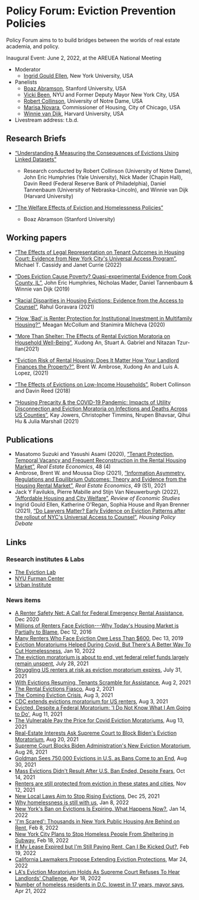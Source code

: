 # Policy Forum: Eviction Prevention Policies

Policy Forum aims to to build bridges between the worlds of real estate academia, and policy.

Inaugural Event: June 2, 2022, at the AREUEA National Meeting


* Moderator
  - [Ingrid Gould Ellen](https://wagner.nyu.edu/community/faculty/ingrid-gould-ellen), New York University, USA
* Panelists
  - [Boaz Abramson](https://stanford.edu/~boaza/), Stanford University, USA
  - [Vicki Been](https://wagner.nyu.edu/community/faculty/vicki-been), NYU and Former Deputy Mayor New York City, USA
  - [Robert Collinson](https://economics.nd.edu/faculty/robert-collinson/), University of Notre Dame, USA
  - [Marisa Novara](https://www.chicago.gov/city/en/depts/doh/auto_generated/doh_leadership.html), Commissioner of Housing, City of Chicago, USA
  - [Winnie van Dijk](https://economics.harvard.edu/people/winnie-van-dijk), Harvard University, USA
* Livestream address: t.b.d.

## Research Briefs

* [“Understanding & Measuring the Consequences of Evictions Using Linked Datasets”](research-brief-collinson-vandijk.md)
  - Research conducted by Robert Collinson (University of Notre Dame), John Eric Humphries (Yale University), Nick Mader (Chapin Hall), Davin Reed (Federal Reserve Bank of Philadelphia), Daniel Tannenbaum (University of Nebraska-Lincoln), and Winnie van Dijk (Harvard University)

* [“The Welfare Effects of Eviction and Homelessness Policies”](research-brief-abramson.md)
  - Boaz Abramson (Stanford University)

## Working papers

* [“The Effects of Legal Representation on Tenant Outcomes in Housing Court: Evidence from New York City's Universal Access Program”](https://www.nber.org/papers/w29836), Michael T. Cassidy and Janet Currie (2022)
* [“Does Eviction Cause Poverty? Quasi-experimental Evidence from Cook County, IL”](https://drive.google.com/file/d/1jD-7ogS7Ak7X7DgwjCkrBcgq_NqotxSp/view), John Eric Humphries, Nicholas Mader, Daniel Tannenbaum &amp; Winnie van Dijk (2019)
* [“Racial Disparities in Housing Evictions: Evidence from the Access to Counsel”](https://goravara.github.io/evictions.pdf), Rahul Goravara (2021)
* [“How 'Bad' is Renter Protection for Institutional Investment in Multifamily Housing?”](https://papers.ssrn.com/sol3/papers.cfm?abstract_id=3278162), Meagan McCollum and Stanimira Milcheva (2020)
* [“More Than Shelter: The Effects of Rental Eviction Moratoria on Household Well-Being”](https://papers.ssrn.com/sol3/papers.cfm?abstract_id=3801217), Xudong An, Stuart A. Gabriel and Nitazan Tzur-Ilan(2021)
* [“Eviction Risk of Rental Housing: Does It Matter How Your Landlord Finances the Property?”](https://papers.ssrn.com/sol3/papers.cfm?abstract_id=3745974), Brent W. Ambrose, Xudong An and Luis A. Lopez, (2021)
* [“The Effects of Evictions on Low-Income Households”](https://www.law.nyu.edu/sites/default/files/upload_documents/evictions_collinson_reed.pdf), Robert Collinson and Davin Reed (2018)

* [“Housing Precarity & the COVID-19 Pandemic: Impacts of Utility Disconnection and Eviction Moratoria on Infections and Deaths Across US Counties”](https://www.nber.org/papers/w28394), Kay Jowers, Christopher Timmins, Nrupen Bhavsar, Qihui Hu & Julia Marshall (2021)

## Publications

* Masatomo Suzuki and Yasushi Asami (2020), [“Tenant Protection, Temporal Vacancy and Frequent Reconstruction in the Rental Housing Market”](https://onlinelibrary.wiley.com/doi/10.1111/1540-6229.12205), *Real Estate Economics*, 48 (4)
* Ambrose, Brent W. and Moussa Diop (2021), [“Information Asymmetry, Regulations and Equilibrium Outcomes: Theory and Evidence from the Housing Rental Market”](https://onlinelibrary.wiley.com/doi/full/10.1111/1540-6229.12262), *Real Estate Economics*, 49 (S1), 2021
* Jack Y Favilukis, Pierre Mabille and Stijn Van Nieuwerburgh (2022), [“Affordable Housing and City Welfare”](https://papers.ssrn.com/sol3/papers.cfm?abstract_id=3265918), *Review of Economic Studies*
* Ingrid Gould Ellen, Katherine O'Regan, Sophia House and Ryan Brenner (2021), [“Do Lawyers Matter? Early Evidence on Eviction Patterns after the rollout of NYC's Universal Access to Counsel”](https://furmancenter.org/files/EarlyEvidenceUAC_Working-Paper.pdf), *Housing Policy Debate*

## Links

### Research institutes &amp; Labs

* [The Eviction Lab](https://evictionlab.org/)
* [NYU Furman Center](https://furmancenter.org/)
* [Urban Institute](https://www.urban.org/search?text=eviction)

### News items

* [A Renter Safety Net: A Call for Federal Emergency Rental Assistance](https://www.economicstrategygroup.org/wp-content/uploads/2020/12/Emergency-Rental-Assistance-1.pdf), Dec 2020
* [Millions of Renters Face Eviction---Why Today\'s Housing Market is Partially to Blame](https://www.redfin.com/news/millions-of-renters-face-eviction-why-todays-housing-market-is-partially-to-blame/), Dec 12, 2016
* [Many Renters Who Face Eviction Owe Less Than \$600](https://www.nytimes.com/2019/12/12/upshot/eviction-prevention-solutions-government.html), Dec 13, 2019
* [Eviction Moratoriums Helped During Covid, But There's A Better Way To Cut Homelessness](https://www.bisnow.com/national/news/affordable-housing/eviction-moratoriums-helped-during-covid-but-theres-better-way-to-cut-homelessness-111447), Jan 10, 2022
* [The eviction moratorium is about to end, yet federal relief funds largely remain unspent](https://www.nbcnews.com/news/us-news/eviction-moratorium-about-end-yet-federal-relief-funds-largely-remain-n1275297), July 28, 2021
* [Struggling US renters at risk as eviction moratorium expires](https://www.ft.com/content/2e742557-1ceb-41b1-980f-74460281244f), July 31, 2021
* [With Evictions Resuming, Tenants Scramble for Assistance](https://www.usnews.com/news/health-news/articles/2021-08-02/evictions-expected-to-spike-as-federal-moratorium-ends), Aug 2, 2021
* [The Rental Evictions Fiasco](https://www.wsj.com/articles/rental-evictions-moratorium-covid-19-biden-supreme-court-11627838612), Aug 2, 2021
* [The Coming Eviction Crisis](https://www.wsj.com/articles/eviction-moratorium-rental-assistance-covid-progressives-biden-11628005471), Aug 3, 2021
* [CDC extends evictions moratorium for US renters](https://www.ft.com/content/f0a3e339-fc7b-4bb1-b2b6-33759507c1b3), Aug 3, 2021
* [Evicted, Despite a Federal Moratorium: 'I Do Not Know What I Am Going to Do'](https://www.nytimes.com/2021/08/11/us/eviction-moratorium-vegas.html), Aug 11, 2021
* [The Vulnerable Pay the Price for Covid Eviction Moratoriums](https://www.wsj.com/articles/eviction-moratoriums-rentals-small-landlords-covid-19-coronavirus-pandemic-supreme-court-new-york-denver-connecticut-11628875832), Aug 13, 2021
* [Real-Estate Interests Ask Supreme Court to Block Biden's Eviction Moratorium](https://www.wsj.com/articles/new-eviction-moratorium-to-continue-appeals-court-rules-11629481219), Aug 20, 2021
* [Supreme Court Blocks Biden Administration's New Eviction Moratorium](https://www.wsj.com/articles/supreme-court-blocks-new-eviction-moratorium-11630028819), Aug 26, 2021
* [Goldman Sees 750,000 Evictions in U.S. as Bans Come to an End](https://www.bloomberg.com/news/articles/2021-08-30/goldman-sees-750-000-evictions-in-u-s-as-bans-come-to-an-end), Aug 30, 2021
* [Mass Evictions Didn't Result After U.S. Ban Ended, Despite Fears](https://www.wsj.com/articles/mass-evictions-didnt-result-after-u-s-ban-ended-despite-fears-11634203800), Oct 14, 2021
* [Renters are still protected from eviction in these states and cities](https://www.cnbc.com/2021/11/12/these-are-the-states-and-cities-where-evictions-are-still-banned-.html), Nov 12, 2021
* [New Local Laws Aim to Stop Rising Evictions](https://www.wsj.com/articles/new-local-laws-aim-to-stop-rising-evictions-11640428202), Dec 25, 2021
* [Why homelessness is still with us](https://www.ft.com/content/b84f806a-3e60-4f2a-9fe6-4a7baed84d9a), Jan 8, 2022
* [New York's Ban on Evictions Is Expiring. What Happens Now?](https://www.nytimes.com/2022/01/14/nyregion/eviction-moratorium-new-york.html), Jan 14, 2022
* ['I'm Scared': Thousands in New York Public Housing Are Behind on Rent](https://www.nytimes.com/2022/02/08/nyregion/nycha-evictions-tenants.html), Feb 8, 2022
* [New York City Plans to Stop Homeless People From Sheltering in Subway](https://www.nytimes.com/2022/02/18/nyregion/homeless-people-subway-trains-mta.html), Feb 18, 2022
* [If My Lease Expired but I'm Still Paying Rent, Can I Be Kicked Out?](https://www.nytimes.com/2022/02/19/realestate/if-my-lease-expired-but-im-still-paying-rent-can-i-be-kicked-out.html), Feb 19, 2022
* [California Lawmakers Propose Extending Eviction Protections](https://www.usnews.com/news/best-states/california/articles/2022-03-24/california-lawmakers-propose-extending-eviction-protections), Mar 24, 2022
* [LA's Eviction Moratorium Holds As Supreme Court Refuses To Hear Landlords' Challenge](https://laist.com/news/housing-homelessness/las-eviction-moratorium-holds-as-supreme-court-refuses-to-hear-landlords-challenge), Apr 18, 2022
* [Number of homeless residents in D.C. lowest in 17 years, mayor says](https://www.washingtonpost.com/dc-md-va/2022/04/21/dc-homeless-count-2022-down/), Apr 21, 2022

